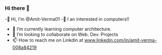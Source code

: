 ### Hi there 👋
-👋 Hi, I’m @Amit-Verma01
-👀 I an interested in computers!!
- 🌱 I’m currently learning computer architecture.
- 👯 I’m looking to collaborate on Web. Dev. Projects
- 📫 How to reach me on Linkdin at www.linkedin.com/in/amit-verma-008a84219
